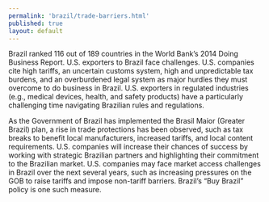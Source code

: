 ```yaml
--- 
permalink: 'brazil/trade-barriers.html' 
published: true 
layout: default
---
```

Brazil ranked 116 out of 189 countries in the World Bank’s 2014 Doing Business Report. U.S. exporters to Brazil face challenges. U.S. companies cite high tariffs, an uncertain customs system, high and unpredictable tax burdens, and an overburdened legal system as major hurdles they must overcome to do business in Brazil. U.S. exporters in regulated industries (e.g., medical devices, health, and safety products) have a particularly challenging time navigating Brazilian rules and regulations.

As the Government of Brazil has implemented the Brasil Maior (Greater Brazil) plan, a rise in trade protections has been observed, such as tax breaks to benefit local manufacturers, increased tariffs, and local content requirements. U.S. companies will increase their chances of success by working with strategic Brazilian partners and highlighting their commitment to the Brazilian market. U.S. companies may face market access challenges in Brazil over the next several years, such as increasing pressures on the GOB to raise tariffs and impose non-tariff barriers. Brazil’s “Buy Brazil” policy is one such measure.
